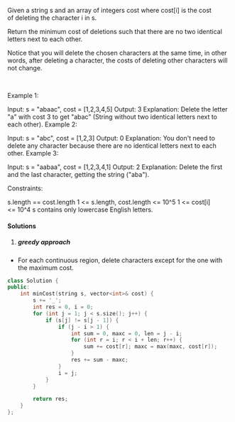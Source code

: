 Given a string s and an array of integers cost where cost[i] is the cost of deleting the character i in s.

Return the minimum cost of deletions such that there are no two identical letters next to each other.

Notice that you will delete the chosen characters at the same time, in other words, after deleting a character, the costs of deleting other characters will not change.

 

Example 1:

Input: s = "abaac", cost = [1,2,3,4,5]
Output: 3
Explanation: Delete the letter "a" with cost 3 to get "abac" (String without two identical letters next to each other).
Example 2:

Input: s = "abc", cost = [1,2,3]
Output: 0
Explanation: You don't need to delete any character because there are no identical letters next to each other.
Example 3:

Input: s = "aabaa", cost = [1,2,3,4,1]
Output: 2
Explanation: Delete the first and the last character, getting the string ("aba").
 

Constraints:

s.length == cost.length
1 <= s.length, cost.length <= 10^5
1 <= cost[i] <= 10^4
s contains only lowercase English letters.


#### Solutions

1. ##### greedy approach

- For each continuous region, delete characters except for the one with the maximum cost.

```c++
class Solution {
public:
    int minCost(string s, vector<int>& cost) {
        s += '_';
        int res = 0, i = 0;
        for (int j = 1; j < s.size(); j++) {
            if (s[j] != s[j - 1]) {
                if (j - i > 1) {
                    int sum = 0, maxc = 0, len = j - i;
                    for (int r = i; r < i + len; r++) {
                        sum += cost[r]; maxc = max(maxc, cost[r]);
                    }
                    res += sum - maxc;
                }
                i = j;
            }
        }

        return res;
    }
};
```